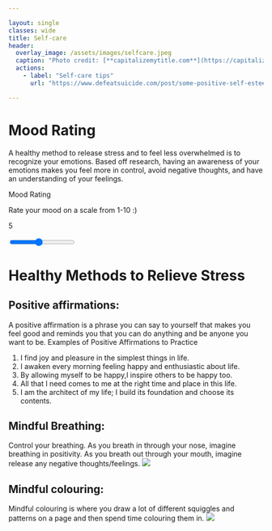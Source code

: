```yaml
---

layout: single
classes: wide
title: Self-care
header:
  overlay_image: /assets/images/selfcare.jpeg
  caption: "Photo credit: [**capitalizemytitle.com**](https://capitalizemytitle.com/ufaqs/is-new-year-capitalized/)"
  actions:
    - label: "Self-care tips"
      url: "https://www.defeatsuicide.com/post/some-positive-self-esteem-tips?gclid=CjwKCAiA5Y6eBhAbEiwA_2ZWIQeRZ4hlPEhDBZI4USNQjzr-2Fp_XV03W735OGEoikc6rc4N_NQsqhoCwWAQAvD_BwE"

---
```


# Mood Rating

A healthy method to release stress and to feel less overwhelmed is to recognize your emotions. Based off research, having an awareness of your emotions makes you feel more in control, avoid negative thoughts, and have an understanding of your feelings.
<!-- Mood, this is where the user enters in their mood through a slider and the emojis change -->
  <label for="entry-title" class="journal-label">Mood Rating</label>
  <p class="description">Rate your mood on a scale from 1-10 :)</p>
  <div class="slidecontainer">
    <p id="output" class="output">5</p>
    <input type="range" min="1" max="10" value="5" class="slider" id="mood">
  </div>

# Healthy Methods to Relieve Stress
## Positive affirmations:
A positive affirmation is a phrase you can say to yourself that makes you feel good and reminds you that you can do anything and be anyone you want to be.
Examples of Positive Affirmations to Practice
1. I find joy and pleasure in the simplest things in life.
2. I awaken every morning feeling happy and enthusiastic about life.
3. By allowing myself to be happy,I inspire others to be happy too.
4. All that I need comes to me at the right time and place in this life.
5. I am the architect of my life; I build its foundation and choose its contents.
## Mindful Breathing:
Control your breathing. As you breath in through your nose, imagine breathing in positivity. As you breath out through your mouth, imagine release any negative thoughts/feelings.
![]({{site.baseurl}}/images/IMG_7833.jpg)
## Mindful colouring:
 Mindful colouring is where you draw a lot of different squiggles and patterns on a page and then spend time colouring them in.
![]({{site.baseurl}}/images/IMG_7551.png)








